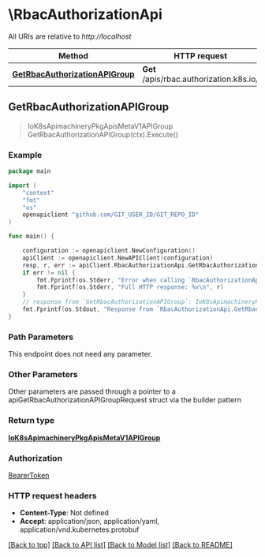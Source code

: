 # \RbacAuthorizationApi

All URIs are relative to *http://localhost*

Method | HTTP request | Description
------------- | ------------- | -------------
[**GetRbacAuthorizationAPIGroup**](RbacAuthorizationApi.md#GetRbacAuthorizationAPIGroup) | **Get** /apis/rbac.authorization.k8s.io/ | 



## GetRbacAuthorizationAPIGroup

> IoK8sApimachineryPkgApisMetaV1APIGroup GetRbacAuthorizationAPIGroup(ctx).Execute()





### Example

```go
package main

import (
    "context"
    "fmt"
    "os"
    openapiclient "github.com/GIT_USER_ID/GIT_REPO_ID"
)

func main() {

    configuration := openapiclient.NewConfiguration()
    apiClient := openapiclient.NewAPIClient(configuration)
    resp, r, err := apiClient.RbacAuthorizationApi.GetRbacAuthorizationAPIGroup(context.Background()).Execute()
    if err != nil {
        fmt.Fprintf(os.Stderr, "Error when calling `RbacAuthorizationApi.GetRbacAuthorizationAPIGroup``: %v\n", err)
        fmt.Fprintf(os.Stderr, "Full HTTP response: %v\n", r)
    }
    // response from `GetRbacAuthorizationAPIGroup`: IoK8sApimachineryPkgApisMetaV1APIGroup
    fmt.Fprintf(os.Stdout, "Response from `RbacAuthorizationApi.GetRbacAuthorizationAPIGroup`: %v\n", resp)
}
```

### Path Parameters

This endpoint does not need any parameter.

### Other Parameters

Other parameters are passed through a pointer to a apiGetRbacAuthorizationAPIGroupRequest struct via the builder pattern


### Return type

[**IoK8sApimachineryPkgApisMetaV1APIGroup**](IoK8sApimachineryPkgApisMetaV1APIGroup.md)

### Authorization

[BearerToken](../README.md#BearerToken)

### HTTP request headers

- **Content-Type**: Not defined
- **Accept**: application/json, application/yaml, application/vnd.kubernetes.protobuf

[[Back to top]](#) [[Back to API list]](../README.md#documentation-for-api-endpoints)
[[Back to Model list]](../README.md#documentation-for-models)
[[Back to README]](../README.md)

